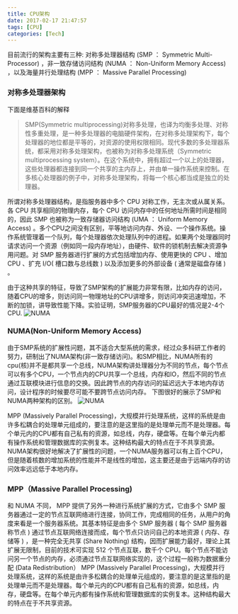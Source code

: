 ```yaml
---
title: CPU架构
date: 2017-02-17 21:47:57
tags: [CPU]
categories: [Tech]
---
```

目前流行的架构主要有三种: 对称多处理器结构 (SMP ： Symmetric Multi-Processor) ，非一致存储访问结构 (NUMA ： Non-Uniform Memory Access) ，以及海量并行处理结构 (MPP ： Massive Parallel Processing)

### 对称多处理器架构
下面是维基百科的解释
> SMP(Symmetric multiprocessing)对称多处理，也译为均衡多处理、对称性多重处理，是一种多处理器的电脑硬件架构，在对称多处理架构下，每个处理器的地位都是平等的，对资源的使用权限相同。现代多数的多处理器系统，都采用对称多处理架构，也被称为对称多处理系统（Symmetric multiprocessing system）。在这个系统中，拥有超过一个以上的处理器，这些处理器都连接到同一个共享的主内存上，并由单一操作系统来控制。在多核心处理器的例子中，对称多处理架构，将每一个核心都当成是独立的处理器。

所谓对称多处理器结构，是指服务器中多个 CPU 对称工作，无主次或从属关系。各 CPU 共享相同的物理内存，每个 CPU 访问内存中的任何地址所需时间是相同的，因此 SMP 也被称为一致存储器访问结构 (UMA ： Uniform Memory Access) 。多个CPU之间没有区别，平等地访问内存、外设、一个操作系统。操作系统管理着一个队列，每个处理器依次处理队列中的进程。如果两个处理器同时请求访问一个资源（例如同一段内存地址），由硬件、软件的锁机制去解决资源争用问题。对 SMP 服务器进行扩展的方式包括增加内存、使用更快的 CPU 、增加 CPU 、扩充 I/O( 槽口数与总线数 ) 以及添加更多的外部设备 ( 通常是磁盘存储 ) 。

由于这种共享的特征，导致了SMP架构的扩展能力非常有限，比如内存的访问，随着CPU的增多，则访问同一物理地址的CPU讲增多，则访问冲突迅速增加，不断的加锁，讲导致性能下降。实验证明，SMP服务器的CPU最好的情况是2-4个CPU.
![NUMA](/images/archive/blog/images/2017/SMP.png)

### NUMA(Non-Uniform Memory Access)
由于SMP系统的扩展性问题，其不适合大型系统的需求，经过众多科研工作者的努力，研制出了NUMA架构(非一致存储访问)。和SMP相比，NUMA所有的cpu(核)并不是都共享一个总线，NUMA架构讲处理器分为不同的节点，每个节点可以有多个CPU，一个节点内的CPU共享一个总线，内存和IO，然后不同的节点通过互联模块进行信息的交换。因此跨节点的内存访问的延迟远大于本地内存访问，设计程序的时候要尽可能不要跨节点访问内存。
下图很好的展示了SMP和NUMA两种架构的区别。
![NUMA](/images/archive/blog/images/2017/NUMA.png)

MPP (Massively Parallel Processing)，大规模并行处理系统，这样的系统是由许多松耦合的处理单元组成的，要注意的是这里指的是处理单元而不是处理器。每个单元内的CPU都有自己私有的资源，如总线，内存，硬盘等。在每个单元内都有操作系统和管理数据库的实例复本。这种结构最大的特点在于不共享资源。NUMA架构很好地解决了扩展性的问题，一个NUMA服务器可以有上百个CPU，但是随着核数的增加系统的性能并不是线性的增加，这主要还是由于远端内存的访问效率远远低于本地内存。

### MPP（Massive Parallel Processing)
和 NUMA 不同， MPP 提供了另外一种进行系统扩展的方式，它由多个 SMP 服务器通过一定的节点互联网络进行连接，协同工作，完成相同的任务，从用户的角度来看是一个服务器系统。其基本特征是由多个 SMP 服务器 ( 每个 SMP 服务器称节点 ) 通过节点互联网络连接而成，每个节点只访问自己的本地资源 ( 内存、存储等 ) ，是一种完全无共享 (Share Nothing) 结构，因而扩展能力最好，理论上其扩展无限制，目前的技术可实现 512 个节点互联，数千个 CPU。每个节点不能访问另一个节点的内存，必须通过节点互联网络实现的，这个过程一般称为数据重分配 (Data Redistribution）
MPP (Massively Parallel Processing)，大规模并行处理系统，这样的系统是由许多松耦合的处理单元组成的，要注意的是这里指的是处理单元而不是处理器。每个单元内的CPU都有自己私有的资源，如总线，内存，硬盘等。在每个单元内都有操作系统和管理数据库的实例复本。这种结构最大的特点在于不共享资源。 
